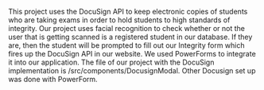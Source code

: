 This project uses the DocuSign API to keep electronic copies of students who are taking exams in order to hold students to high standards of integrity. Our project uses facial recognition to check whether or not the user that is getting scanned is a registered student in our database. If they are, then the student will be prompted to fill out our Integrity form which fires up the DocuSign API in our website. We used PowerForms to integrate it into our application. The file of our project with the DocuSign implementation is /src/components/DocusignModal. Other Docusign set up was done with PowerForm.